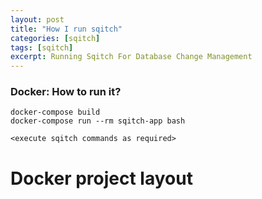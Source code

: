 ```yaml
---
layout: post
title: "How I run sqitch"
categories: [sqitch]
tags: [sqitch]
excerpt: Running Sqitch For Database Change Management
---
```


### Docker: How to run it?

```
docker-compose build
docker-compose run --rm sqitch-app bash

<execute sqitch commands as required>
```

# Docker project layout
